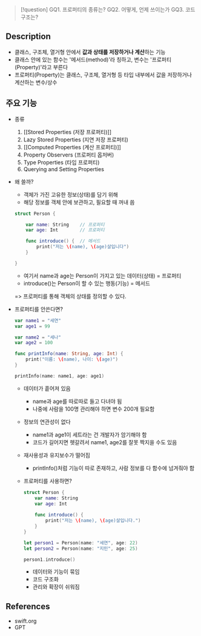 >[!question]
>GQ1. 프로퍼티의 종류는?
>GQ2. 어떻게, 언제 쓰이는가
>GQ3. 코드 구조는?

## Description
- 클래스, 구조체, 열거형 안에서 **값과 상태를 저장하거나 계산**하는 기능
- 클래스 안에 있는 함수는 '메서드(method)'라 칭하고, 변수는 '프로퍼티(Property)'라고 부른다
- 프로퍼티(Property)는 클래스, 구조체, 열거형 등 타입 내부에서 값을 저장하거나 계산하는 변수/상수

## 주요 기능
+ 종류
	1. [[Stored Properties (저장 프로퍼티)]]
	2. Lazy Stored Properties (지연 저장 프로퍼티)
	3. [[Computed Properties (계산 프로퍼티)]]
	4. Property Observers (프로퍼티 옵저버)
	5. Type Properties (타입 프로퍼티)
	6. Querying and Setting Properties

+ 왜 쓸까?
	+ 객체가 가진 고유한 정보(상태)를 담기 위해
	+ 해당 정보를 객체 안에 보관하고, 필요할 때 꺼내 씀
	```swift
	struct Person {
	
	    var name: String    // 프로퍼티
	    var age: Int        // 프로퍼티
	
	    func introduce() {  // 메서드
	        print("저는 \(name), \(age)살입니다")
	    }
	
	}
	```
	+ 여기서 name과 age는 Person이 가지고 있는 데이터(상태) = 프로퍼티
	+ introduce()는 Person이 할 수 있는 행동(기능) = 메서드
	  
	=> 프로퍼티를 통해 객체의 상태를 정의할 수 있다.

+ 프로퍼티를 안쓴다면?
	```swift
	var name1 = "세연"
	var age1 = 99
	
	var name2 = "세나"
	var age2 = 100
	
	func printInfo(name: String, age: Int) {
	    print("이름: \(name), 나이: \(age)")
	}
	
	printInfo(name: name1, age: age1)
	```
	+ 데이터가 흩어져 있음
		+ name과 age를 따로따로 들고 다녀야 됨
		+ 나중에 사람을 100명 관리해야 하면 변수 200개 필요함
	+ 정보의 연관성이 없다
		+ name1과 age1이 세트라는 건 개발자가 암기해야 함
		+ 코드가 길어지면 헷갈려서 name1, age2를 잘못 짝지을 수도 있음
	+ 재사용성과 유지보수가 떨어짐
		+ printInfo()처럼 기능이 따로 존재하고, 사람 정보를 다 함수에 넘겨줘야 함
	  
	+ 프로퍼티를 사용하면?
		```swift
		struct Person {
		    var name: String
		    var age: Int
		    
		    func introduce() {
		        print("저는 \(name), \(age)살입니다.")
		    }
		}
		
		let person1 = Person(name: "세연", age: 22)
		let person2 = Person(name: "지민", age: 25)
		
		person1.introduce()
		```
		+ 데이터와 기능이 묶임
		+ 코드 구조화 
		+ 관리와 확장이 쉬워짐

## References
- swift.org
- GPT